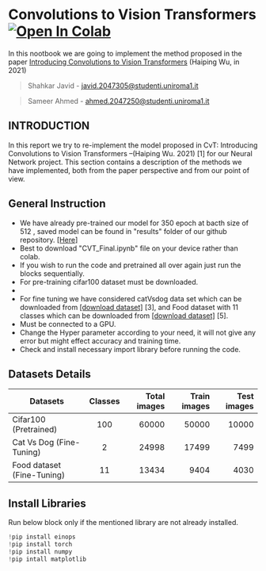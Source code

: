 <h1> Convolutions to Vision Transformers <a href="https://colab.research.google.com/github/Sameer-Ahmed7/CvT_NN_Project/blob/main/CVT_Final.ipynb">
  <img src="https://colab.research.google.com/assets/colab-badge.svg" alt="Open In Colab"/>
</a></h1>


In this nootbook we are going to implement the method proposed in the paper [Introducing Convolutions to Vision Transformers](https://arxiv.org/pdf/2103.15808) (Haiping Wu, in 2021)


>Shahkar Javid - javid.2047305@studenti.uniroma1.it

>Sameer Ahmed - ahmed.2047250@studenti.uniroma1.it





<h2> INTRODUCTION </h2>
<p> In this report we try to re-implement the model proposed in CvT: Introducing Convolutions to Vision Transformers –(Haiping Wu. 2021) [1] for our Neural Network project. This section contains a description of the methods we have implemented, both from the paper perspective and from our point of view. </p>

<h2> General Instruction </h2>

<ul>
<li>We have already pre-trained our model for 350 epoch at bacth size of 512 , saved model can be found in "results" folder of our github repository. <a href = "https://github.com/shahkarKhan24/CvT_NN_Project/tree/main/results/results">[Here]</a>
</li>
<li>Best to download "CVT_Final.ipynb" file on your device rather than colab.</li>
<li>If you wish to run the code and pretrained all over again just run the blocks sequentially.</li>
<li>For pre-training cifar100 dataset must be downloaded.<li>
<li>For fine tuning we have considered catVsdog data set which can be downloaded from <a href = "https://www.microsoft.com/en-us/download/details.aspx?id=54765">[download dataset]</a> [3], and Food dataset with 11 classes which can be downloaded from <a href = "https://www.kaggle.com/datasets/trolukovich/food11-image-dataset?select=training">[download dataset]</a> [5].</li>
<li>Must be connected to a GPU.</li>
<li>Change the Hyper parameter according to your need, it will not give any error but might effect accuracy and training time.</li>
<li>Check and install necessary import library before running the code.</li>
</ul>

<h2> Datasets Details </h2>

| Datasets                   | Classes       | Total images  | Train images  | Test images
| -------------              |:-------------:| -------------:|--------------:|-----------:
| Cifar100 (Pretrained)      | 100           |   60000       |   50000       |  10000
| Cat Vs Dog (Fine-Tuning)   | 2             |   24998       |   17499       |  7499
| Food dataset (Fine-Tuning) | 11            |   13434       |   9404        |  4030

<h2>Install Libraries</h2>
<p>Run below block only if the mentioned library are not already installed.</p>

```python
!pip install einops
!pip install torch
!pip install numpy
!pip intall matplotlib
```
